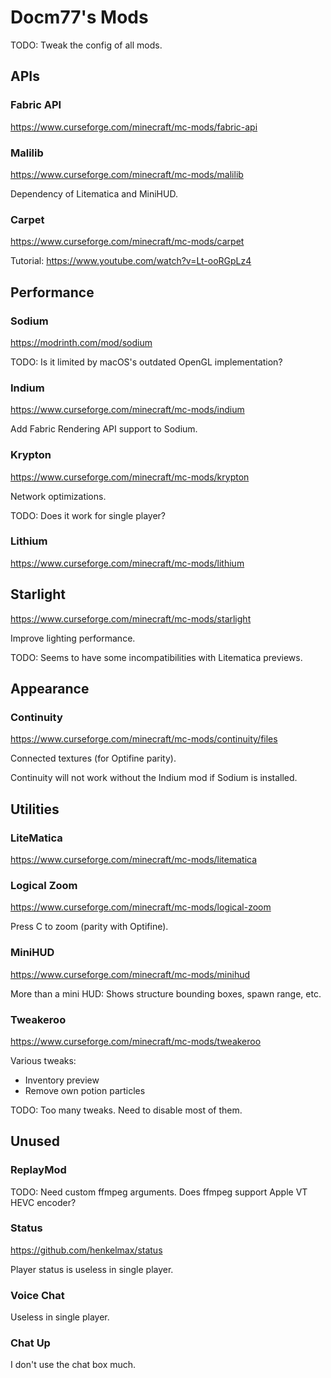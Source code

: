 # Docm77's Mods

TODO: Tweak the config of all mods.

## APIs

### Fabric API

<https://www.curseforge.com/minecraft/mc-mods/fabric-api>

### Malilib

<https://www.curseforge.com/minecraft/mc-mods/malilib>

Dependency of Litematica and MiniHUD.

### Carpet

<https://www.curseforge.com/minecraft/mc-mods/carpet>

Tutorial: <https://www.youtube.com/watch?v=Lt-ooRGpLz4>

## Performance

### Sodium

<https://modrinth.com/mod/sodium>

TODO: Is it limited by macOS's outdated OpenGL implementation?

### Indium

<https://www.curseforge.com/minecraft/mc-mods/indium>

Add Fabric Rendering API support to Sodium.

### Krypton

<https://www.curseforge.com/minecraft/mc-mods/krypton>

Network optimizations.

TODO: Does it work for single player?

### Lithium

<https://www.curseforge.com/minecraft/mc-mods/lithium>

## Starlight

<https://www.curseforge.com/minecraft/mc-mods/starlight>

Improve lighting performance.

TODO: Seems to have some incompatibilities with Litematica previews.

## Appearance

### Continuity

<https://www.curseforge.com/minecraft/mc-mods/continuity/files>

Connected textures (for Optifine parity).

Continuity will not work without the Indium mod if Sodium is installed.

## Utilities

### LiteMatica

<https://www.curseforge.com/minecraft/mc-mods/litematica>

### Logical Zoom

<https://www.curseforge.com/minecraft/mc-mods/logical-zoom>

Press C to zoom (parity with Optifine).

### MiniHUD

<https://www.curseforge.com/minecraft/mc-mods/minihud>

More than a mini HUD: Shows structure bounding boxes, spawn range, etc.

### Tweakeroo

<https://www.curseforge.com/minecraft/mc-mods/tweakeroo>

Various tweaks:

- Inventory preview
- Remove own potion particles

TODO: Too many tweaks. Need to disable most of them.

## Unused

### ReplayMod

TODO: Need custom ffmpeg arguments.
Does ffmpeg support Apple VT HEVC encoder?

### Status

<https://github.com/henkelmax/status>

Player status is useless in single player.

### Voice Chat

Useless in single player.

### Chat Up

I don't use the chat box much.
